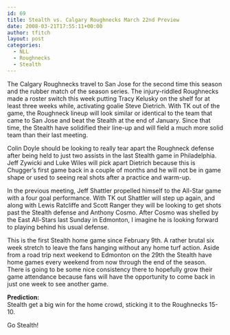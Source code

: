 ```yaml
---
id: 69
title: Stealth vs. Calgary Roughnecks March 22nd Preview
date: 2008-03-21T17:55:11+00:00
author: tfitch
layout: post
categories:
  - NLL
  - Roughnecks
  - Stealth
---
```

The Calgary Roughnecks travel to San Jose for the second time this season and the rubber match of the season series. The injury-riddled Roughnecks made a roster switch this week putting Tracy Kelusky on the shelf for at least three weeks while, activating goalie Steve Dietrich. With TK out of the game, the Roughneck lineup will look similar or identical to the team that came to San Jose and beat the Stealth at the end of January. Since that time, the Stealth have solidified their line-up and will field a much more solid team than their last meeting.

Colin Doyle should be looking to really tear apart the Roughneck defense after being held to just two assists in the last Stealth game in Philadelphia. Jeff Zywicki and Luke Wiles will pick apart Dietrich because this is Chugger&#8217;s first game back in a couple of months and he will not be in game shape or used to seeing real shots after a practice and warm-up.

In the previous meeting, Jeff Shattler propelled himself to the All-Star game with a four goal performance. With TK out Shattler will step up again, and along with Lewis Ratcliffe and Scott Ranger they will be looking to get shots past the Stealth defense and Anthony Cosmo. After Cosmo was shelled by the East All-Stars last Sunday in Edmonton, I imagine he is looking forward to playing behind his usual defense.

This is the first Stealth home game since February 9th. A rather brutal six week stretch to leave the fans hanging without any home turf action. Aside from a road trip next weekend to Edmonton on the 29th the Stealth have home games every weekend from now through the end of the season. There is going to be some nice consistency there to hopefully grow their game attendance because fans will have the opportunity to come back in just one week to see another game.

**Prediction:**  
Stealth get a big win for the home crowd, sticking it to the Roughnecks 15-10.

Go Stealth!
